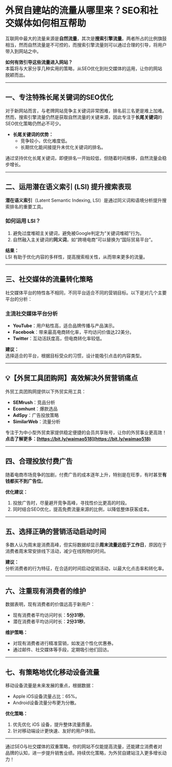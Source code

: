 # 外贸自建站的流量从哪里来？SEO和社交媒体如何相互帮助

互联网中最大的流量来源是**自然流量**，其次是**搜索引擎流量**。两者所占的比例旗鼓相当，然而自然流量是不可控的，而搜索引擎流量则可以通过合理的引导，将用户带入到网站之中。

**如何有效引导这些流量进入网站？**  
本篇将与大家分享几种实用的策略，从SEO优化到社交媒体的运用，让你的网站脱颖而出。

---

## 一、专注特殊长尾关键词的SEO优化

对于新网站而言，与老牌网站竞争主关键词非常困难，排名前三名更是难上加难。然而，搜索引擎流量仍然是获取自然流量的关键来源，因此专注于**长尾关键词**的SEO优化策略仍然必不可少。

- **长尾关键词的优势：**
  - 竞争较小，优化难度低。
  - 长期优化能间接提升未优化关键词的排名。

通过坚持优化长尾关键词，即便排名一开始较低，但随着时间推移，自然流量会稳步增长。

---

## 二、运用潜在语义索引 (LSI) 提升搜索表现

**潜在语义索引**（Latent Semantic Indexing, LSI）是通过同义词和语境分析提升搜索排名的重要工具。

### 如何运用 LSI？
1. 避免过度堆砌主关键词，避免被Google判定为“关键词堆砌”行为。
2. 自然融入主关键词的**同义词**，如“跨境电商”可以替换为“国际贸易平台”。

**结果：**  
LSI 有助于优化内容的多样性，提高搜索相关性，从而带来更多的流量。

---

## 三、社交媒体的流量转化策略

社交媒体平台的特性各不相同，不同平台适合不同的营销目标。以下是对几个主要平台的分析：

### 主流社交媒体平台分析
- **YouTube**：用户粘性高，适合品牌传播与产品演示。
- **Facebook**：带来最高电商转化率，平均访问价值达22美分。
- **Twitter**：互动活跃度高，但电商转化率较低。

**建议：**  
选择适合的平台，根据目标受众的习惯，设计能吸引点击的内容类型。

---

## 💡【外贸工具团购网】高效解决外贸营销痛点

外贸工具团购网提供以下外贸实用工具：
- **SEMrush**：竞品分析
- **Ecomhunt**：爆款选品
- **AdSpy**：广告投放策略
- **SimilarWeb**：流量分析

专注于为中小型外贸卖家提供稳定便捷的会员共享账号，让你的外贸事业更高效！  
**点击了解更多：[https://bit.ly/waimao518](https://bit.ly/waimao518)**

---

## 四、合理投放付费广告

随着电商市场竞争的加剧，付费广告的成本逐年上升，特别是在旺季，有时甚至**有钱都买不到广告位**。

**优化建议：**
1. 投放广告时，尽量避开竞争高峰，寻找性价比更高的时段。
2. 同时结合SEO优化，提高免费流量来源的比例，以降低整体获客成本。

---

## 五、选择正确的营销活动启动时间

多数人认为周末是消费高峰，但实际数据却显示**周末流量远低于工作日**，原因在于消费者周末常安排线下活动，减少在线购物的时间。

**建议：**  
分析消费者的行为特征，在合适的时间启动促销活动，以最大化点击率和转化率。

---

## 六、注重现有消费者的维护

数据表明，现有消费者的价值远高于新用户：
- 现有消费者平均访问时长：**5分31秒**。
- 潜在消费者平均访问时长：**2分31秒**。

**维护策略：**
- 对现有消费者进行精准营销，如发送个性化优惠券。
- 通过邮件、社交媒体等手段，定期吸引他们回访。

---

## 七、有策略地优化移动设备流量

移动设备流量是未来发展的重点，根据数据：
- Apple iOS设备流量占比：65%。
- Android设备流量分布更为分散。

**优化策略：**
1. 优先优化 iOS 设备，提升整体流量质量。
2. 针对移动端设计更快速、友好的用户体验。

---

通过SEO与社交媒体的双重策略，你的网站不仅能提高流量，还能建立消费者对品牌的认知，进一步提升销售业绩。持续优化策略，为外贸自建站注入更多增长动力！

